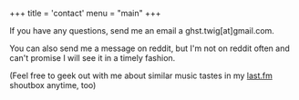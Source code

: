 +++
title = 'contact'
menu = "main"
+++

If you have any questions, send me an email a ghst.twig[at]gmail.com.

You can also send me a message on reddit, but I'm not on reddit often and can't promise I will see it in a timely fashion.

(Feel free to geek out with me about similar music tastes in my [last.fm](https://www.last.fm/user/ghost_twig) shoutbox anytime, too)